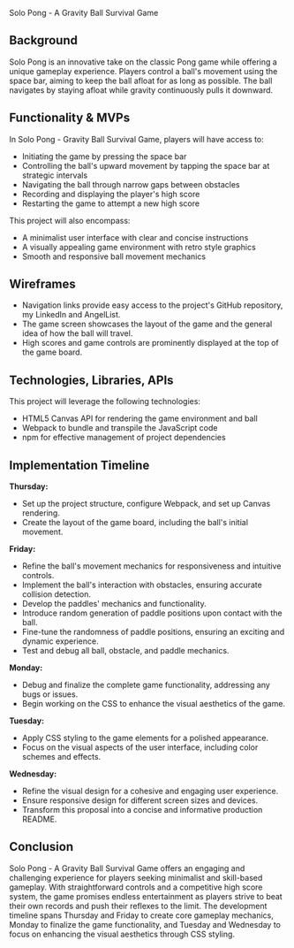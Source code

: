 Solo Pong - A Gravity Ball Survival Game

## Background
Solo Pong is an innovative take on the classic Pong game while offering a unique gameplay experience. Players control a ball's movement using the space bar, aiming to keep the ball afloat for as long as possible. The ball navigates by staying afloat while gravity continuously pulls it downward.

## Functionality & MVPs
In Solo Pong - Gravity Ball Survival Game, players will have access to:

- Initiating the game by pressing the space bar
- Controlling the ball's upward movement by tapping the space bar at strategic intervals
- Navigating the ball through narrow gaps between obstacles
- Recording and displaying the player's high score
- Restarting the game to attempt a new high score

This project will also encompass:

- A minimalist user interface with clear and concise instructions
- A visually appealing game environment with retro style graphics
- Smooth and responsive ball movement mechanics

## Wireframes


- Navigation links provide easy access to the project's GitHub repository, my LinkedIn and AngelList.
- The game screen showcases the layout of the game and the general idea of how the ball will travel.
- High scores and game controls are prominently displayed at the top of the game board.

## Technologies, Libraries, APIs
This project will leverage the following technologies:

- HTML5 Canvas API for rendering the game environment and ball
- Webpack to bundle and transpile the JavaScript code
- npm for effective management of project dependencies

## Implementation Timeline

**Thursday:**
- Set up the project structure, configure Webpack, and set up Canvas rendering.
- Create the layout of the game board, including the ball's initial movement.

**Friday:**
- Refine the ball's movement mechanics for responsiveness and intuitive controls.
- Implement the ball's interaction with obstacles, ensuring accurate collision detection.
- Develop the paddles' mechanics and functionality.
- Introduce random generation of paddle positions upon contact with the ball.
- Fine-tune the randomness of paddle positions, ensuring an exciting and dynamic experience.
- Test and debug all ball, obstacle, and paddle mechanics.

**Monday:**
- Debug and finalize the complete game functionality, addressing any bugs or issues.
- Begin working on the CSS to enhance the visual aesthetics of the game.

**Tuesday:**
- Apply CSS styling to the game elements for a polished appearance.
- Focus on the visual aspects of the user interface, including color schemes and effects.

**Wednesday:**
- Refine the visual design for a cohesive and engaging user experience.
- Ensure responsive design for different screen sizes and devices.
- Transform this proposal into a concise and informative production README.

## Conclusion
Solo Pong - A Gravity Ball Survival Game offers an engaging and challenging experience for players seeking minimalist and skill-based gameplay. With straightforward controls and a competitive high score system, the game promises endless entertainment as players strive to beat their own records and push their reflexes to the limit. The development timeline spans Thursday and Friday to create core gameplay mechanics, Monday to finalize the game functionality, and Tuesday and Wednesday to focus on enhancing the visual aesthetics through CSS styling.
